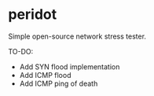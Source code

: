 # peridot
Simple open-source network stress tester. 


TO-DO:

- Add SYN flood implementation
- Add ICMP flood
- Add ICMP ping of death
